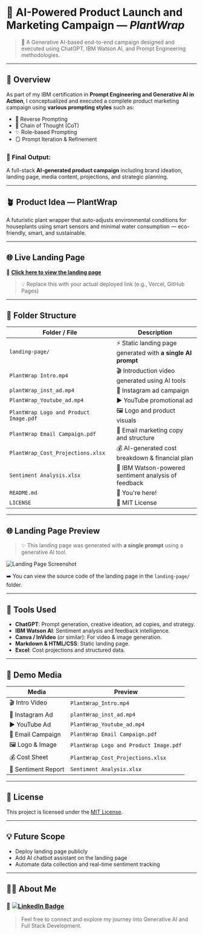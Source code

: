 # 🌿 AI-Powered Product Launch and Marketing Campaign — *PlantWrap*

> 🚀 A Generative AI-based end-to-end campaign designed and executed using ChatGPT, IBM Watson AI, and Prompt Engineering methodologies.

---

## 📌 Overview

As part of my IBM certification in **Prompt Engineering and Generative AI in Action**, I conceptualized and executed a complete product marketing campaign using **various prompting styles** such as:

- 🔁 Reverse Prompting
- 🧠 Chain of Thought (CoT)
- ✨ Role-based Prompting
- 🪞 Prompt Iteration & Refinement

### 🎯 Final Output:  
A full-stack **AI-generated product campaign** including brand ideation, landing page, media content, projections, and strategic planning.

---

## 🪴 Product Idea — **PlantWrap**

A futuristic plant wrapper that auto-adjusts environmental conditions for houseplants using smart sensors and minimal water consumption — eco-friendly, smart, and sustainable.

---

## 🌐 Live Landing Page

🔗 [**Click here to view the landing page**](https://sakshi-singh17.github.io/plantwrap-landing-page/)

> 💡 Replace this with your actual deployed link (e.g., Vercel, GitHub Pages)

---

## 📁 Folder Structure

| Folder / File | Description |
|---------------|-------------|
| `landing-page/` | ⚡ Static landing page generated with **a single AI prompt** |
| `PlantWrap Intro.mp4` | 🎬 Introduction video generated using AI tools |
| `plantWrap_inst_ad.mp4` | 📱 Instagram ad campaign |
| `PlantWrap_Youtube_ad.mp4` | ▶️ YouTube promotional ad |
| `PlantWrap Logo and Product Image.pdf` | 🖼️ Logo and product visuals |
| `PlantWrap Email Campaign.pdf` | 📧 Email marketing copy and structure |
| `PlantWrap_Cost_Projections.xlsx` | 💰 AI-generated cost breakdown & financial plan |
| `Sentiment Analysis.xlsx` | 🧠 IBM Watson-powered sentiment analysis of feedback |
| `README.md` | 📘 You're here! |
| `LICENSE` | 📄 MIT License |

---

## 🌐 Landing Page Preview

> ✨ This landing page was generated with **a single prompt** using a generative AI tool.

![Landing Page Screenshot](./landing-page/landing-page-screenshot.png)

➡️ You can view the source code of the landing page in the `landing-page/` folder.

---

## 🤖 Tools Used

- **ChatGPT**: Prompt generation, creative ideation, ad copies, and strategy.
- **IBM Watson AI**: Sentiment analysis and feedback intelligence.
- **Canva / InVideo** (or similar): For video & image generation.
- **Markdown & HTML/CSS**: Static landing page.
- **Excel**: Cost projections and structured data.

---

## 📢 Demo Media

| Media | Preview |
|-------|---------|
| 🎬 Intro Video | `PlantWrap_Intro.mp4` |
| 📱 Instagram Ad | `plantWrap_inst_ad.mp4` |
| ▶️ YouTube Ad | `PlantWrap_Youtube_ad.mp4` |
| 📧 Email Campaign | `PlantWrap Email Campaign.pdf` |
| 🖼️ Logo & Image | `PlantWrap Logo and Product Image.pdf` |
| 💰 Cost Sheet | `PlantWrap_Cost_Projections.xlsx` |
| 🧠 Sentiment Report | `Sentiment Analysis.xlsx` |

---

## 📃 License

This project is licensed under the [MIT License](./LICENSE).

---

## 💡 Future Scope

- Deploy landing page publicly
- Add AI chatbot assistant on the landing page
- Automate data collection and real-time sentiment tracking

---

## 🙋‍♀️ About Me

### 🔗 [![LinkedIn Badge](https://img.shields.io/badge/-Sakshi%20Singh-blue?style=flat-square&logo=Linkedin&logoColor=white&link=https://www.linkedin.com/in/sakshi-amit-singh/)](https://www.linkedin.com/in/sakshi-amit-singh/)

> Feel free to connect and explore my journey into Generative AI and Full Stack Development.
